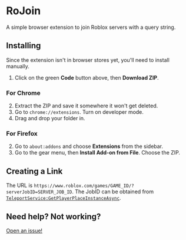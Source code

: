 # RoJoin
A simple browser extension to join Roblox servers with a query string.

## Installing
Since the extension isn't in browser stores yet, you'll need to install manually. 

1. Click on the green **Code** button above, then **Download ZIP**. 

### For Chrome
2. Extract the ZIP and save it somewhere it won't get deleted.
3. Go to `chrome://extensions`. Turn on developer mode.
4. Drag and drop your folder in.

### For Firefox
2. Go to `about:addons` and choose **Extensions** from the sidebar.
3. Go to the gear menu, then **Install Add-on from File**. Choose the ZIP.

## Creating a Link
The URL is `https://www.roblox.com/games/GAME_ID/?serverJobID=SERVER_JOB_ID`. The JobID can be obtained from [`TeleportService:GetPlayerPlaceInstanceAsync`](https://developer.roblox.com/en-us/api-reference/function/TeleportService/GetPlayerPlaceInstanceAsync).

## Need help? Not working?
[Open an issue!](https://github.com/ajs256/RoJoin/issues/new)
